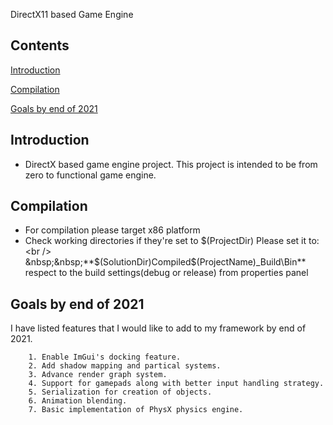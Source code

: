  DirectX11 based Game Engine
## Contents

[Introduction](#Introduction)

[Compilation](#Compilation)

[Goals by end of 2021](#Goalsbyendof2021)


## Introduction
- DirectX based game engine project. This project is intended to be from zero to functional game engine.

## Compilation
- For compilation please target x86 platform
- Check working directories if they're set to $(ProjectDir) Please set it to: <br />
  &nbsp;&nbsp;**$(SolutionDir)Compiled\$(ProjectName)_Build\Bin** respect to the build settings(debug or release) from properties panel
   

## Goals by end of 2021
 I have listed features that I would like to add to my framework by end of 2021.       
 
        1. Enable ImGui's docking feature.
        2. Add shadow mapping and partical systems.
        3. Advance render graph system.
        4. Support for gamepads along with better input handling strategy.
        5. Serialization for creation of objects.
        6. Animation blending.
        7. Basic implementation of PhysX physics engine.
